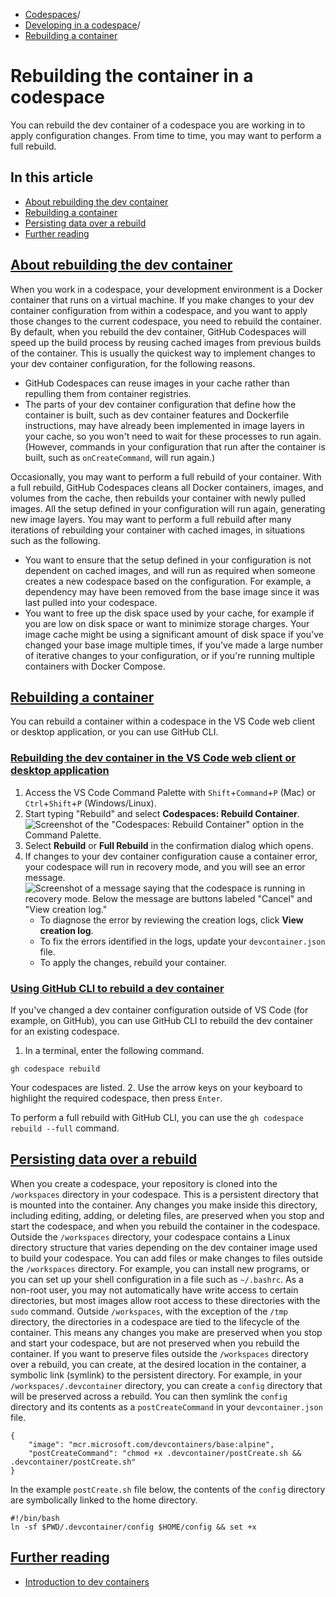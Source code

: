   * [Codespaces](https://docs.github.com/en/codespaces "Codespaces")/
  * [Developing in a codespace](https://docs.github.com/en/codespaces/developing-in-a-codespace "Developing in a codespace")/
  * [Rebuilding a container](https://docs.github.com/en/codespaces/developing-in-a-codespace/rebuilding-the-container-in-a-codespace "Rebuilding a container")


# Rebuilding the container in a codespace
You can rebuild the dev container of a codespace you are working in to apply configuration changes. From time to time, you may want to perform a full rebuild.
## In this article
  * [About rebuilding the dev container](https://docs.github.com/en/codespaces/developing-in-a-codespace/rebuilding-the-container-in-a-codespace#about-rebuilding-the-dev-container)
  * [Rebuilding a container](https://docs.github.com/en/codespaces/developing-in-a-codespace/rebuilding-the-container-in-a-codespace#rebuilding-a-container)
  * [Persisting data over a rebuild](https://docs.github.com/en/codespaces/developing-in-a-codespace/rebuilding-the-container-in-a-codespace#persisting-data-over-a-rebuild)
  * [Further reading](https://docs.github.com/en/codespaces/developing-in-a-codespace/rebuilding-the-container-in-a-codespace#further-reading)


## [About rebuilding the dev container](https://docs.github.com/en/codespaces/developing-in-a-codespace/rebuilding-the-container-in-a-codespace#about-rebuilding-the-dev-container)
When you work in a codespace, your development environment is a Docker container that runs on a virtual machine. If you make changes to your dev container configuration from within a codespace, and you want to apply those changes to the current codespace, you need to rebuild the container.
By default, when you rebuild the dev container, GitHub Codespaces will speed up the build process by reusing cached images from previous builds of the container. This is usually the quickest way to implement changes to your dev container configuration, for the following reasons.
  * GitHub Codespaces can reuse images in your cache rather than repulling them from container registries.
  * The parts of your dev container configuration that define how the container is built, such as dev container features and Dockerfile instructions, may have already been implemented in image layers in your cache, so you won't need to wait for these processes to run again. (However, commands in your configuration that run after the container is built, such as `onCreateCommand`, will run again.)


Occasionally, you may want to perform a full rebuild of your container. With a full rebuild, GitHub Codespaces cleans all Docker containers, images, and volumes from the cache, then rebuilds your container with newly pulled images. All the setup defined in your configuration will run again, generating new image layers. You may want to perform a full rebuild after many iterations of rebuilding your container with cached images, in situations such as the following.
  * You want to ensure that the setup defined in your configuration is not dependent on cached images, and will run as required when someone creates a new codespace based on the configuration. For example, a dependency may have been removed from the base image since it was last pulled into your codespace.
  * You want to free up the disk space used by your cache, for example if you are low on disk space or want to minimize storage charges. Your image cache might be using a significant amount of disk space if you've changed your base image multiple times, if you've made a large number of iterative changes to your configuration, or if you're running multiple containers with Docker Compose.


## [Rebuilding a container](https://docs.github.com/en/codespaces/developing-in-a-codespace/rebuilding-the-container-in-a-codespace#rebuilding-a-container)
You can rebuild a container within a codespace in the VS Code web client or desktop application, or you can use GitHub CLI.
### [Rebuilding the dev container in the VS Code web client or desktop application](https://docs.github.com/en/codespaces/developing-in-a-codespace/rebuilding-the-container-in-a-codespace#rebuilding-the-dev-container-in-the-vs-code-web-client-or-desktop-application)
  1. Access the VS Code Command Palette with `Shift`+`Command`+`P` (Mac) or `Ctrl`+`Shift`+`P` (Windows/Linux).
  2. Start typing "Rebuild" and select **Codespaces: Rebuild Container**.
![Screenshot of the "Codespaces: Rebuild Container" option in the Command Palette.](https://docs.github.com/assets/cb-22518/images/help/codespaces/codespaces-rebuild.png)
  3. Select **Rebuild** or **Full Rebuild** in the confirmation dialog which opens.
  4. If changes to your dev container configuration cause a container error, your codespace will run in recovery mode, and you will see an error message.
![Screenshot of a message saying that the codespace is running in recovery mode. Below the message are buttons labeled "Cancel" and "View creation log."](https://docs.github.com/assets/cb-27154/images/help/codespaces/recovery-mode-error-message.png)
     * To diagnose the error by reviewing the creation logs, click **View creation log**.
     * To fix the errors identified in the logs, update your `devcontainer.json` file.
     * To apply the changes, rebuild your container.


### [Using GitHub CLI to rebuild a dev container](https://docs.github.com/en/codespaces/developing-in-a-codespace/rebuilding-the-container-in-a-codespace#using-github-cli-to-rebuild-a-dev-container)
If you've changed a dev container configuration outside of VS Code (for example, on GitHub), you can use GitHub CLI to rebuild the dev container for an existing codespace.
  1. In a terminal, enter the following command.
```
gh codespace rebuild

```

Your codespaces are listed.
  2. Use the arrow keys on your keyboard to highlight the required codespace, then press `Enter`.


To perform a full rebuild with GitHub CLI, you can use the `gh codespace rebuild --full` command.
## [Persisting data over a rebuild](https://docs.github.com/en/codespaces/developing-in-a-codespace/rebuilding-the-container-in-a-codespace#persisting-data-over-a-rebuild)
When you create a codespace, your repository is cloned into the `/workspaces` directory in your codespace. This is a persistent directory that is mounted into the container. Any changes you make inside this directory, including editing, adding, or deleting files, are preserved when you stop and start the codespace, and when you rebuild the container in the codespace.
Outside the `/workspaces` directory, your codespace contains a Linux directory structure that varies depending on the dev container image used to build your codespace. You can add files or make changes to files outside the `/workspaces` directory. For example, you can install new programs, or you can set up your shell configuration in a file such as `~/.bashrc`. As a non-root user, you may not automatically have write access to certain directories, but most images allow root access to these directories with the `sudo` command.
Outside `/workspaces`, with the exception of the `/tmp` directory, the directories in a codespace are tied to the lifecycle of the container. This means any changes you make are preserved when you stop and start your codespace, but are not preserved when you rebuild the container.
If you want to preserve files outside the `/workspaces` directory over a rebuild, you can create, at the desired location in the container, a symbolic link (symlink) to the persistent directory. For example, in your `/workspaces/.devcontainer` directory, you can create a `config` directory that will be preserved across a rebuild. You can then symlink the `config` directory and its contents as a `postCreateCommand` in your `devcontainer.json` file.
```
{
    "image": "mcr.microsoft.com/devcontainers/base:alpine",
    "postCreateCommand": "chmod +x .devcontainer/postCreate.sh && .devcontainer/postCreate.sh"
}

```

In the example `postCreate.sh` file below, the contents of the `config` directory are symbolically linked to the home directory.
```
#!/bin/bash
ln -sf $PWD/.devcontainer/config $HOME/config && set +x

```

## [Further reading](https://docs.github.com/en/codespaces/developing-in-a-codespace/rebuilding-the-container-in-a-codespace#further-reading)
  * [Introduction to dev containers](https://docs.github.com/en/codespaces/setting-up-your-project-for-codespaces/adding-a-dev-container-configuration/introduction-to-dev-containers)


